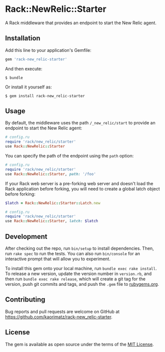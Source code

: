 # Rack::NewRelic::Starter

A Rack middleware that provides an endpoint to start the New Relic agent.

## Installation

Add this line to your application's Gemfile:

```ruby
gem 'rack-new_relic-starter'
```

And then execute:

    $ bundle

Or install it yourself as:

    $ gem install rack-new_relic-starter

## Usage

By default, the middleware uses the path `/_new_relic/start` to provide an endpoint to start the New Relic agent:

```ruby
# config.ru
require 'rack/new_relic/starter'
use Rack::NewRelic::Starter
```

You can specify the path of the endpoint using the `path` option:

```ruby
# config.ru
require 'rack/new_relic/starter'
use Rack::NewRelic::Starter, path: '/foo'
```

If your Rack web server is a pre-forking web server and doesn't load the Rack application before forking, you will need to create a global latch object before forking:

```ruby
$latch = Rack::NewRelic::Starter::Latch.new

# config.ru
require 'rack/new_relic/starter'
use Rack::NewRelic::Starter, latch: $latch
```

## Development

After checking out the repo, run `bin/setup` to install dependencies. Then, run `rake spec` to run the tests. You can also run `bin/console` for an interactive prompt that will allow you to experiment.

To install this gem onto your local machine, run `bundle exec rake install`. To release a new version, update the version number in `version.rb`, and then run `bundle exec rake release`, which will create a git tag for the version, push git commits and tags, and push the `.gem` file to [rubygems.org](https://rubygems.org).

## Contributing

Bug reports and pull requests are welcome on GitHub at https://github.com/kaorimatz/rack-new_relic-starter.

## License

The gem is available as open source under the terms of the [MIT License](https://opensource.org/licenses/MIT).
